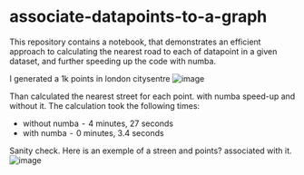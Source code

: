 # associate-datapoints-to-a-graph
This repository contains a notebook, that demonstrates an efficient approach to calculating the nearest road to each of datapoint in a given dataset, 
and further speeding up the code with numba.

I generated a 1k points in london citysentre
![image](https://user-images.githubusercontent.com/76249196/150677057-cdece03f-91ff-4467-9bf0-a6d5f8622d7f.png)

Than calculated the nearest street for each point. with numba speed-up and without it. 
The calculation took the following times:

- without numba  -  4 minutes, 27 seconds
- with numba  -  0 minutes, 3.4 seconds

Sanity check. Here is an exemple of a streen and points? associated with it.
![image](https://user-images.githubusercontent.com/76249196/150677139-07563924-6a5a-4482-9a1e-eeea6fddad3f.png)
